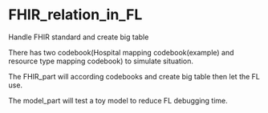 # FHIR_relation_in_FL
Handle FHIR standard and create big table

There has two codebook(Hospital mapping codebook(example) and resource type mapping codebook) to simulate situation.

The FHIR_part will according codebooks and create big table then let the FL use.

The model_part will test a toy model to reduce FL debugging time.
